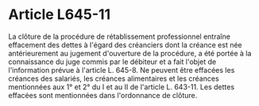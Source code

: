 # Article L645-11

La clôture de la procédure de rétablissement professionnel entraîne effacement des dettes à l'égard des créanciers dont la créance est née antérieurement au jugement d'ouverture de la procédure, a été portée à la connaissance du juge commis par le débiteur et a fait l'objet de l'information prévue à l'article L. 645-8. Ne peuvent être effacées les créances des salariés, les créances alimentaires et les créances mentionnées aux 1° et 2° du I et au II de l'article L. 643-11. Les dettes effacées sont mentionnées dans l'ordonnance de clôture.
